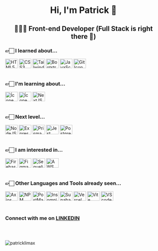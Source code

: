 <h1 align="center">
  Hi, I'm Patrick 👋
</h1>

<h2  align="center">👨🏻‍💻 Front-end Developer (Full Stack is right there 🚀) </h2>

<div style="display: inline_block">
  <h3>👉🏻 I learned about...</h3>
  <img align="center" alt="HTML5 Icon" height="30" width="40" src="https://cdn.jsdelivr.net/gh/devicons/devicon/icons/html5/html5-original.svg">
  <img align="center" alt="CSS3 Icon" height="30" width="40" src="https://cdn.jsdelivr.net/gh/devicons/devicon/icons/css3/css3-original.svg">
  <img align="center" alt="Tailwindcss Icon" height="30" width="40" src="https://cdn.jsdelivr.net/gh/devicons/devicon@latest/icons/tailwindcss/tailwindcss-original.svg" />
  <img align="center" alt="Bootstrap Icon" height="30" width="40" src="https://cdn.jsdelivr.net/gh/devicons/devicon/icons/bootstrap/bootstrap-original.svg">
  <img align="center" alt="JavaScript Icon" height="30" width="40" src="https://cdn.jsdelivr.net/gh/devicons/devicon/icons/javascript/javascript-original.svg">
  <img align="center" alt="Git Icon" height="30" width="40" src="https://cdn.jsdelivr.net/gh/devicons/devicon/icons/git/git-original.svg">
</div>
<br>

<div style="display: inline_block">
  <h3>👉🏻 I'm learning about...</h3>
  <img align="center" alt="Ícone ReactJS" height="30" width="40"  src="https://cdn.jsdelivr.net/gh/devicons/devicon/icons/react/react-original.svg">
  <img align="center" alt="Ícone TypeScript" height="30" width="40" src="https://cdn.jsdelivr.net/gh/devicons/devicon/icons/typescript/typescript-original.svg">
  <img align="center" alt="NextJS Icon" height="30" width="40" src="https://cdn.jsdelivr.net/gh/devicons/devicon/icons/nextjs/nextjs-original.svg">
</div>
<br>

<div style="display: inline_block">
  <h3>👉🏻 Next level...</h3>
  <img align="center" alt="NodeJS Icon" height="30" width="40" src="https://cdn.jsdelivr.net/gh/devicons/devicon/icons/nodejs/nodejs-original.svg">
  <img align="center" alt="Express Icon" height="30" width="40" src="https://cdn.jsdelivr.net/gh/devicons/devicon@latest/icons/express/express-original.svg" />
  <img align="center" alt="Prisma Icon" height="30" width="40" src="https://cdn.jsdelivr.net/gh/devicons/devicon@latest/icons/prisma/prisma-original.svg" />
  <img align="center" alt="Jest Icon" height="30" width="40" src="https://cdn.jsdelivr.net/gh/devicons/devicon@latest/icons/jest/jest-plain.svg" />
  <img align="center" alt="PostgresSQL Icon" height="30" width="40" src="https://cdn.jsdelivr.net/gh/devicons/devicon@latest/icons/postgresql/postgresql-original.svg">
</div>
<br>

<div style="display: inline_block">
  <h3>👉🏻 I am interested in...</h3>
  <img align="center" alt="Firebase Icon" height="30" width="40" src="https://cdn.jsdelivr.net/gh/devicons/devicon/icons/firebase/firebase-plain.svg">
  <img align="center" alt="Figma Icon" height="30" width="40" src="https://cdn.jsdelivr.net/gh/devicons/devicon/icons/figma/figma-original.svg">
 <img align="center" alt="Sequelize Icon" height="30" width="40" src="https://cdn.jsdelivr.net/gh/devicons/devicon@latest/icons/sequelize/sequelize-original.svg" />
 <img align="center" alt="AWS Icon" height="30" width="40" src="https://cdn.jsdelivr.net/gh/devicons/devicon@latest/icons/amazonwebservices/amazonwebservices-original-wordmark.svg" />
</div>
<br>

<div style="display: inline_block">
  <h3>👉🏻 Other Languages ​​and Tools already seen...</h3>
  <img align="center" alt="Axios Icon" height="30" width="40" src="https://cdn.jsdelivr.net/gh/devicons/devicon@latest/icons/axios/axios-plain.svg" />
  <img align="center" alt="NPM Icon" height="30" width="40" src="https://cdn.jsdelivr.net/gh/devicons/devicon@latest/icons/npm/npm-original-wordmark.svg" />
  <img align="center" alt="PostMan Icon" height="30" width="40" src="https://cdn.jsdelivr.net/gh/devicons/devicon@latest/icons/postman/postman-original.svg" />
  <img align="center" alt="Insomnia Icon" height="30" width="40" src="https://cdn.jsdelivr.net/gh/devicons/devicon@latest/icons/insomnia/insomnia-original.svg" />
  <img align="center" alt="Supabase Icon" height="30" width="40" src="https://cdn.jsdelivr.net/gh/devicons/devicon@latest/icons/supabase/supabase-original.svg" />
  <img align="center" alt="Vercel Icon" height="30" width="40" src="https://cdn.jsdelivr.net/gh/devicons/devicon@latest/icons/vercel/vercel-original.svg" />
  <img align="center" alt="Vite Icon" height="30" width="40" src="https://cdn.jsdelivr.net/gh/devicons/devicon@latest/icons/vitejs/vitejs-original.svg" />
  <img align="center" alt="VScode Icon" height="30" width="40" src="https://cdn.jsdelivr.net/gh/devicons/devicon@latest/icons/vscode/vscode-original.svg" />
</div>
<br>
<h2></h2>
<h3>Connect with me on <a href="https://linkedin.com/in/patricklimax" target="blank">LINKEDIN</a></h3>
<h2></h2>

<br>
<p><img src="https://github-readme-stats.vercel.app/api/top-langs?username=patricklimax&show_icons=true&locale=en&layout=compact" alt="patricklimax" /></p>
